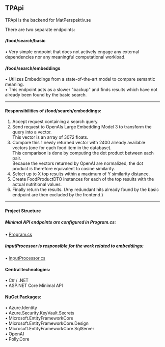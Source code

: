 ## TPApi

TPApi is the backend for MatPerspektiv.se

There are two separate endpoints:

#### /food/search/basic  
• Very simple endpoint that does not actively engage any external dependencies nor any meaningful computational workload.  

#### /food/search/embeddings  
• Utilizes Embeddings from a state-of-the-art model to compare semantic meaning.  
• This endpoint acts as a slower "backup" and finds results which have not already been found by the basic search.  

--- 
#### Responsibilities of /food/search/embeddings:  
1. Accept request containing a search query.  
2. Send request to OpenAIs Large Embedding Model 3 to transform the query into a vector.  
   This vector is an array of 3072 floats.  
3. Compare this 1 newly returned vector with 2400 already available vectors (one for each food item in the database).  
   This comparison is done by computing the dot product between each pair.  
   Because the vectors returned by OpenAI are normalized, the dot product is therefore equivalent to cosine similarity.  
4. Select up to X top results within a maximum of Y similarity distance.  
5. Create FoodProductDTO instances for each of the top results with the actual nutritional values.  
6. Finally return the results. (Any redundant hits already found by the basic endpoint are then excluded by the frontend.)  
  
---   
#### Project Structure  

##### Minimal API endpoints are configured in Program.cs:  
• [Program.cs](/TPApi/Program.cs)  

##### InputProcessor is responsible for the work related to embeddings:  
• [InputProcessor.cs](/TPApi/Food/Services/InputProcessor.cs ) 
  
#### Central technologies:  
• C# / .NET  
• ASP.NET Core Minimal API  
  
#### NuGet Packages:  
• Azure.Identity  
• Azure.Security.KeyVault.Secrets  
• Microsoft.EntityFrameworkCore  
• Microsoft.EntityFrameworkCore.Design  
• Microsoft.EntityFrameworkCore.SqlServer  
• OpenAI  
• Polly.Core  
